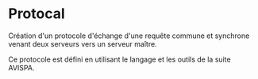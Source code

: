 # Protocal

Création d'un protocole d'échange d'une requête commune et synchrone venant deux serveurs vers un serveur maître.

Ce protocole est défini en utilisant le langage et les outils de la suite AVISPA.
